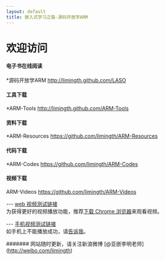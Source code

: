```yaml
---
layout: default
title: 嵌入式学习之路-源码开放学ARM
---
```


# 欢迎访问 

#### 电子书在线阅读   
*源码开放学ARM	<http://limingth.github.com/LASO>
	
#### 工具下载  
*ARM-Tools 	<http://limingth.github.com/ARM-Tools>

#### 资料下载  
*ARM-Resources	<https://github.com/limingth/ARM-Resources>

#### 代码下载  
*ARM-Codes 	<https://github.com/limingth/ARM-Codes>

#### 视频下载  
ARM-Videos 	<https://github.com/limingth/ARM-Videos>

--- [web 视频测试链接](http://limingth.github.com/ARM-Videos/video-demo/test-mp4.html)    
为获得更好的视频播放功能，推荐[下载 Chrome 浏览器](http://www.google.com/chrome)来观看视频。

--- [手机视频测试链接](http://limingth.github.com/ARM-Videos/video-demo2/test-m4v.html)   
如手机上不能播放成功，请[告诉我](mailto:2372614758@qq.com)。




####### 网站随时更新，请关注新浪微博 [@亚嵌李明老师] (http://weibo.com/limingth)
